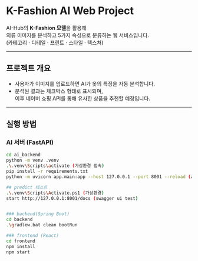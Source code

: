 # K-Fashion AI Web Project

AI-Hub의 **K-Fashion 모델**을 활용해  
의류 이미지를 분석하고 5가지 속성으로 분류하는 웹 서비스입니다.  
(카테고리 · 디테일 · 프린트 · 스타일 · 텍스처)

---

## 프로젝트 개요
- 사용자가 이미지를 업로드하면 AI가 옷의 특징을 자동 분석합니다.  
- 분석된 결과는 체크박스 형태로 표시되며,  
  이후 네이버 쇼핑 API를 통해 유사한 상품을 추천할 예정입니다.

---

## 실행 방법

### AI 서버 (FastAPI)
```bash
cd ai_backend
python -m venv .venv
.\.venv\Scripts\activate (가상환경 접속)
pip install -r requirements.txt
python -m uvicorn app.main:app --host 127.0.0.1 --port 8001 --reload (ai_backend 서버 접속)

## predict 테스트
.\.venv\Scripts\Activate.ps1 (가상환경)
start http://127.0.0.1:8001/docs (swagger ui test)


### backend(Spring Boot)
cd backend
.\gradlew.bat clean bootRun

### frontend (React)
cd frontend
npm install
npm start


